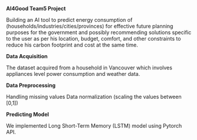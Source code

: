 **AI4Good Team5 Project**

Building an AI tool to predict energy consumption of (households/industries/cities/provinces) for effective future planning purposes for the government and possibly recommending solutions specific to the user as per his location, budget, comfort, and other constraints to reduce his carbon footprint and cost at the same time.

**Data Acquisition**

The dataset acquired from a household in Vancouver which involves appliances level power consumption and weather data. 

**Data Preprocessing**

Handling missing values
Data normalization (scaling the values between [0,1])

**Predicting Model**

We implemented Long Short-Term Memory (LSTM) model using Pytorch API. 
